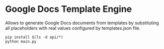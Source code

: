 # Google Docs Template Engine

Allows to generate Google Docs documents from templates by substituting all placeholders with real values configured by templates.json file.

```
pip install $(ls -d api/*)
python main.py
```
